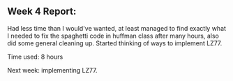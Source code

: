 ## Week 4 Report:  

Had less time than I would've wanted, at least managed to find exactly what I needed to fix the spaghetti code in huffman class after many hours, also did some general cleaning up. Started thinking of ways to implement LZ77.

Time used: 8 hours

Next week: implementing LZ77.
